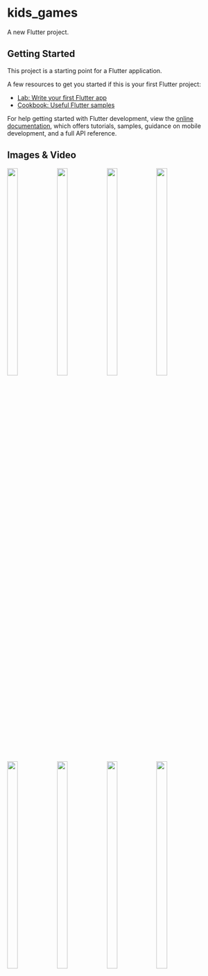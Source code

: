 # kids_games

A new Flutter project.

## Getting Started

This project is a starting point for a Flutter application.

A few resources to get you started if this is your first Flutter project:

- [Lab: Write your first Flutter app](https://docs.flutter.dev/get-started/codelab)
- [Cookbook: Useful Flutter samples](https://docs.flutter.dev/cookbook)

For help getting started with Flutter development, view the
[online documentation](https://docs.flutter.dev/), which offers tutorials,
samples, guidance on mobile development, and a full API reference.

## Images & Video
<p float="center">

<img src="https://user-images.githubusercontent.com/118955280/219855047-c624a60a-29d5-4b9f-a723-ccf4b53a5136.png" width=22% height=35%>
<img src="https://user-images.githubusercontent.com/118955280/219855048-bdea48e9-8ded-4c00-9727-ba12344dd681.png" width=22% height=35%>
<img src="https://user-images.githubusercontent.com/118955280/219855054-555778e8-057b-4863-9afa-6abf153bf126.png" width=22% height=35%>
<img src="https://user-images.githubusercontent.com/118955280/219855059-57330296-17e4-4f10-b086-69a8dced5128.png" width=22% height=35%>
<img src="https://user-images.githubusercontent.com/118955280/219855061-b307f325-395c-44b7-abac-814cb095fe57.png" width=22% height=35%>
<img src="https://user-images.githubusercontent.com/118955280/219855064-7bff791b-d1a7-4500-bfe3-34a2e0fc4a2c.png" width=22% height=35%>
<img src="https://user-images.githubusercontent.com/118955280/219855066-e942c548-c3a1-4272-a607-40277697075a.png" width=22% height=35%>
<img src="https://user-images.githubusercontent.com/118955280/219855046-bc55387c-1dbc-4698-8f63-f2ba28f6fa4b.png" width=22% height=35%>


</p>
